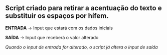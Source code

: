 ## Script criado para retirar a acentuação do texto e substituir os espaços por hífem.

**ENTRADA** -> Input que estará com os dados iniciais

**SAÍDA** -> Input que receberá o valor alterado

*Quando o input de entrada for alterado, o script já altera o input de saída*
